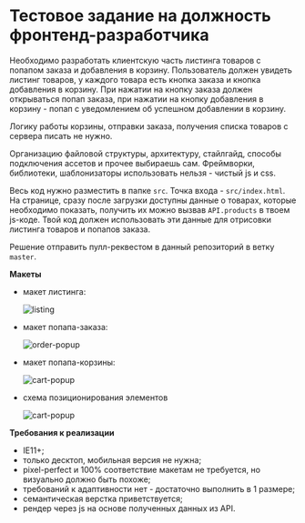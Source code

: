 Тестовое задание на должность фронтенд-разработчика
===================================================

Необходимо разработать клиентскую часть листинга товаров с попапом заказа и добавления в корзину. Пользователь должен
увидеть листинг товаров, у каждого товара есть кнопка заказа и кнопка добавления в корзину. При нажатии на кнопку 
заказа должен открываться попап заказа, при нажатии на кнопку добавления в корзину - попап с уведомлением об успешном
добавлении в корзину. 

Логику работы корзины, отправки заказа, получения списка товаров с сервера писать не нужно.

Организацию файловой структуры, архитектуру, стайлгайд, способы подключения ассетов и прочее выбираешь сам. Фреймворки, 
библиотеки, шаблонизаторы использовать нельзя - чистый js и css.

Весь код нужно разместить в папке `src`. Точка входа - `src/index.html`. На странице, сразу после загрузки доступны 
данные о товарах, которые необходимо показать, получить их можно вызвав `API.products` в твоем js-коде. Твой код должен 
использовать эти данные для отрисовки листинга товаров и попапов заказа.

Решение отправить пулл-реквестом в данный репозиторий в ветку `master`.

**Макеты**

* макет листинга:

  ![listing](images/listing.png)

* макет попапа-заказа:

  ![order-popup](images/order-popup.png)

* макет попапа-корзины:

  ![cart-popup](images/cart-popup.png)

* схема позиционирования элементов

  ![cart-popup](images/scheme.svg)

**Требования к реализации**

* IE11+;
* только десктоп, мобильная версия не нужна;
* pixel-perfect и 100% соответствие макетам не требуется, но визуально должно быть похоже;
* требований к адаптивности нет - достаточно выполнить в 1 размере;
* семантическая верстка приветствуется;
* рендер через js на основе полученных данных из API.
